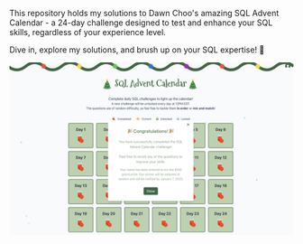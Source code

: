 This repository holds my solutions to Dawn Choo's amazing SQL Advent Calendar - a 24-day challenge designed to test and enhance your SQL skills, regardless of your experience level.

Dive in, explore my solutions, and brush up on your SQL expertise! 💪

![](https://github.com/bhushann7/SQLAdvent2024/blob/master/SQL_Advent_2024_Completion.png)
